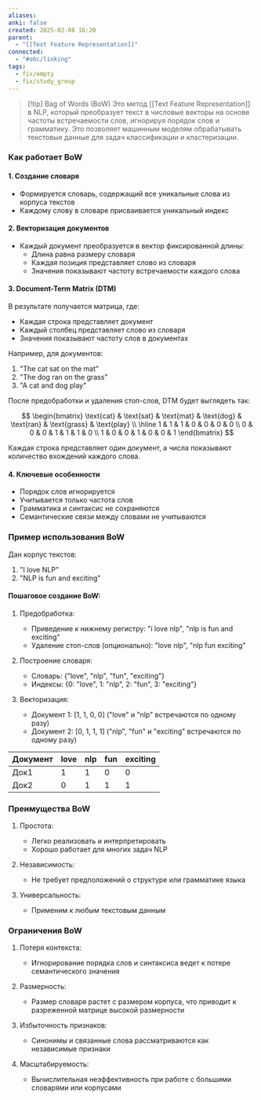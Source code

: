 ```yaml
---
aliases: 
anki: false
created: 2025-02-08 16:20
parent:
  - "[[Text Feature Representation]]"
connected:
  - "#обс/linking"
tags:
  - fix/empty
  - fix/study_group
---
```


> [!tip] Bag of Words (BoW)
Это метод [[Text Feature Representation]] в NLP, который преобразует текст в числовые векторы на основе частоты встречаемости слов, игнорируя порядок слов и грамматику. Это позволяет машинным моделям обрабатывать текстовые данные для задач классификации и кластеризации.

### Как работает BoW

#### 1. Создание словаря
- Формируется словарь, содержащий все уникальные слова из корпуса текстов
- Каждому слову в словаре присваивается уникальный индекс

#### 2. Векторизация документов 
- Каждый документ преобразуется в вектор фиксированной длины:
  - Длина равна размеру словаря
  - Каждая позиция представляет слово из словаря
  - Значения показывают частоту встречаемости каждого слова

#### 3. Document-Term Matrix (DTM)
В результате получается матрица, где:
- Каждая строка представляет документ
- Каждый столбец представляет слово из словаря
- Значения показывают частоту слов в документах

Например, для документов:
1. "The cat sat on the mat"
2. "The dog ran on the grass" 
3. "A cat and dog play"

После предобработки и удаления стоп-слов, DTM будет выглядеть так:

$$
\begin{bmatrix} 
\text{cat} & \text{sat} & \text{mat} & \text{dog} & \text{ran} & \text{grass} & \text{play} \\
\hline
1 & 1 & 1 & 0 & 0 & 0 & 0 \\
0 & 0 & 0 & 1 & 1 & 1 & 0 \\
1 & 0 & 0 & 1 & 0 & 0 & 1
\end{bmatrix}
$$

Каждая строка представляет один документ, а числа показывают количество вхождений каждого слова.

#### 4. Ключевые особенности
- Порядок слов игнорируется
- Учитывается только частота слов
- Грамматика и синтаксис не сохраняются
- Семантические связи между словами не учитываются

### Пример использования BoW

Дан корпус текстов:
1. "I love NLP"
2. "NLP is fun and exciting"

#### Пошаговое создание BoW:

1. Предобработка:
   - Приведение к нижнему регистру: "i love nlp", "nlp is fun and exciting"
   - Удаление стоп-слов (опционально): "love nlp", "nlp fun exciting"

2. Построение словаря:
   - Словарь: {"love", "nlp", "fun", "exciting"}
   - Индексы: {0: "love", 1: "nlp", 2: "fun", 3: "exciting"}

3. Векторизация:
   - Документ 1: [1, 1, 0, 0] ("love" и "nlp" встречаются по одному разу)
   - Документ 2: [0, 1, 1, 1] ("nlp", "fun" и "exciting" встречаются по одному разу)

| Документ | love | nlp | fun | exciting |
|----------|------|-----|-----|----------|
| Док1     |   1  |  1  |  0  |    0     |
| Док2     |   0  |  1  |  1  |    1     |

### Преимущества BoW

1. Простота:
   - Легко реализовать и интерпретировать
   - Хорошо работает для многих задач NLP

2. Независимость:
   - Не требует предположений о структуре или грамматике языка

3. Универсальность:
   - Применим к любым текстовым данным

### Ограничения BoW

1. Потеря контекста:
   - Игнорирование порядка слов и синтаксиса ведет к потере семантического значения

2. Размерность:
   - Размер словаря растет с размером корпуса, что приводит к разреженной матрице высокой размерности

3. Избыточность признаков:
   - Синонимы и связанные слова рассматриваются как независимые признаки

4. Масштабируемость:
   - Вычислительная неэффективность при работе с большими словарями или корпусами
